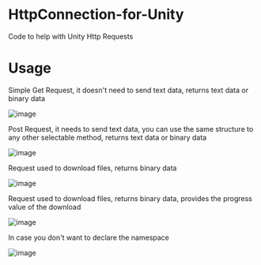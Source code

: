 # HttpConnection-for-Unity
Code to help with Unity Http Requests


# Usage

Simple Get Request, it doesn't need to send text data, returns text data or binary data

![image](https://user-images.githubusercontent.com/54326612/134968394-924a44fa-bd3b-4314-a706-e3480196e1cb.png)

Post Request, it needs to send text data, you can use the same structure to any other selectable method, returns text data or binary data

![image](https://user-images.githubusercontent.com/54326612/134968999-6d0858cc-824b-4510-b492-b0787da15bb8.png)

Request used to download files, returns binary data

![image](https://user-images.githubusercontent.com/54326612/134969072-3a20687f-51a7-464d-ab81-e8f5f3029a12.png)

Request used to download files, returns binary data, provides the progress value of the download

![image](https://user-images.githubusercontent.com/54326612/134969918-01f7a790-850b-46f6-9f8b-8d2287601045.png)

In case you don't want to declare the namespace

![image](https://user-images.githubusercontent.com/54326612/134970131-ca0151aa-4071-4345-97f9-6abcdeb161dc.png)




